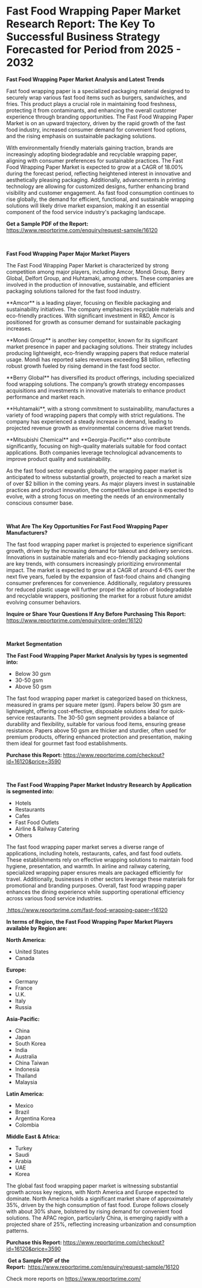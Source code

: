 <p><h1>Fast Food Wrapping Paper Market Research Report: The Key To Successful Business Strategy Forecasted for Period from 2025 - 2032</h1></p><p><strong>Fast Food Wrapping Paper Market Analysis and Latest Trends</strong></p>
<p><p>Fast food wrapping paper is a specialized packaging material designed to securely wrap various fast food items such as burgers, sandwiches, and fries. This product plays a crucial role in maintaining food freshness, protecting it from contaminants, and enhancing the overall customer experience through branding opportunities. The Fast Food Wrapping Paper Market is on an upward trajectory, driven by the rapid growth of the fast food industry, increased consumer demand for convenient food options, and the rising emphasis on sustainable packaging solutions.</p><p>With environmentally friendly materials gaining traction, brands are increasingly adopting biodegradable and recyclable wrapping paper, aligning with consumer preferences for sustainable practices. The Fast Food Wrapping Paper Market is expected to grow at a CAGR of 18.00% during the forecast period, reflecting heightened interest in innovative and aesthetically pleasing packaging. Additionally, advancements in printing technology are allowing for customized designs, further enhancing brand visibility and customer engagement. As fast food consumption continues to rise globally, the demand for efficient, functional, and sustainable wrapping solutions will likely drive market expansion, making it an essential component of the food service industry's packaging landscape.</p></p>
<p><strong>Get a Sample PDF of the Report:&nbsp;</strong> <a href="https://www.reportprime.com/enquiry/request-sample/16120?utm_campaign=3080&utm_medium=2&utm_source=Github&utm_content=ia&utm_term=20032025&utm_id=fast-food-wrapping-paper">https://www.reportprime.com/enquiry/request-sample/16120</a></p>
<p>&nbsp;</p>
<p><strong>Fast Food Wrapping Paper Major Market Players</strong></p>
<p><p>The Fast Food Wrapping Paper Market is characterized by strong competition among major players, including Amcor, Mondi Group, Berry Global, Delfort Group, and Huhtamaki, among others. These companies are involved in the production of innovative, sustainable, and efficient packaging solutions tailored for the fast food industry.</p><p>**Amcor** is a leading player, focusing on flexible packaging and sustainability initiatives. The company emphasizes recyclable materials and eco-friendly practices. With significant investment in R&D, Amcor is positioned for growth as consumer demand for sustainable packaging increases.</p><p>**Mondi Group** is another key competitor, known for its significant market presence in paper and packaging solutions. Their strategy includes producing lightweight, eco-friendly wrapping papers that reduce material usage. Mondi has reported sales revenues exceeding $8 billion, reflecting robust growth fueled by rising demand in the fast food sector.</p><p>**Berry Global** has diversified its product offerings, including specialized food wrapping solutions. The company’s growth strategy encompasses acquisitions and investments in innovative materials to enhance product performance and market reach.</p><p>**Huhtamaki**, with a strong commitment to sustainability, manufactures a variety of food wrapping papers that comply with strict regulations. The company has experienced a steady increase in demand, leading to projected revenue growth as environmental concerns drive market trends.</p><p>**Mitsubishi Chemical** and **Georgia-Pacific** also contribute significantly, focusing on high-quality materials suitable for food contact applications. Both companies leverage technological advancements to improve product quality and sustainability.</p><p>As the fast food sector expands globally, the wrapping paper market is anticipated to witness substantial growth, projected to reach a market size of over $2 billion in the coming years. As major players invest in sustainable practices and product innovation, the competitive landscape is expected to evolve, with a strong focus on meeting the needs of an environmentally conscious consumer base.</p></p>
<p>&nbsp;</p>
<p><strong>What Are The Key Opportunities For Fast Food Wrapping Paper Manufacturers?</strong></p>
<p><p>The fast food wrapping paper market is projected to experience significant growth, driven by the increasing demand for takeout and delivery services. Innovations in sustainable materials and eco-friendly packaging solutions are key trends, with consumers increasingly prioritizing environmental impact. The market is expected to grow at a CAGR of around 4-6% over the next five years, fueled by the expansion of fast-food chains and changing consumer preferences for convenience. Additionally, regulatory pressures for reduced plastic usage will further propel the adoption of biodegradable and recyclable wrappers, positioning the market for a robust future amidst evolving consumer behaviors.</p></p>
<p><strong>Inquire or Share Your Questions If Any Before Purchasing This Report:</strong> <a href="https://www.reportprime.com/enquiry/pre-order/16120?utm_campaign=3080&utm_medium=2&utm_source=Github&utm_content=ia&utm_term=20032025&utm_id=fast-food-wrapping-paper">https://www.reportprime.com/enquiry/pre-order/16120</a></p>
<p>&nbsp;</p>
<p><strong>Market Segmentation</strong></p>
<p><strong>The Fast Food Wrapping Paper Market Analysis by types is segmented into:</strong></p>
<p><ul><li>Below 30 gsm</li><li>30-50 gsm</li><li>Above 50 gsm</li></ul></p>
<p><p>The fast food wrapping paper market is categorized based on thickness, measured in grams per square meter (gsm). Papers below 30 gsm are lightweight, offering cost-effective, disposable solutions ideal for quick-service restaurants. The 30-50 gsm segment provides a balance of durability and flexibility, suitable for various food items, ensuring grease resistance. Papers above 50 gsm are thicker and sturdier, often used for premium products, offering enhanced protection and presentation, making them ideal for gourmet fast food establishments.</p></p>
<p><strong>Purchase this Report:&nbsp;</strong><a href="https://www.reportprime.com/checkout?id=16120&price=3590&utm_campaign=3080&utm_medium=2&utm_source=Github&utm_content=ia&utm_term=20032025&utm_id=fast-food-wrapping-paper">https://www.reportprime.com/checkout?id=16120&price=3590</a></p>
<p>&nbsp;</p>
<p><strong>The Fast Food Wrapping Paper Market Industry Research by Application is segmented into:</strong></p>
<p><ul><li>Hotels</li><li>Restaurants</li><li>Cafes</li><li>Fast Food Outlets</li><li>Airline & Railway Catering</li><li>Others</li></ul></p>
<p><p>The fast food wrapping paper market serves a diverse range of applications, including hotels, restaurants, cafes, and fast food outlets. These establishments rely on effective wrapping solutions to maintain food hygiene, presentation, and warmth. In airline and railway catering, specialized wrapping paper ensures meals are packaged efficiently for travel. Additionally, businesses in other sectors leverage these materials for promotional and branding purposes. Overall, fast food wrapping paper enhances the dining experience while supporting operational efficiency across various food service industries.</p></p>
<p><a href="https://www.reportprime.com/fast-food-wrapping-paper-r16120?utm_campaign=3080&utm_medium=2&utm_source=Github&utm_content=ia&utm_term=20032025&utm_id=fast-food-wrapping-paper">&nbsp;https://www.reportprime.com/fast-food-wrapping-paper-r16120</a></p>
<p><strong>In terms of Region, the Fast Food Wrapping Paper Market Players available by Region are:</strong></p>
<p>
    <p> <strong> North America: </strong>
        <ul>
            <li>United States</li>
            <li>Canada</li>
        </ul>
        </p> 
    <p> <strong> Europe: </strong>
        <ul>
            <li>Germany</li>
            <li>France</li>
            <li>U.K.</li>
            <li>Italy</li>
            <li>Russia</li>
        </ul>
        </p> 
    <p> <strong> Asia-Pacific: </strong>
        <ul>
            <li>China</li>
            <li>Japan</li>
            <li>South Korea</li>
            <li>India</li>
            <li>Australia</li>
            <li>China Taiwan</li>
            <li>Indonesia</li>
            <li>Thailand</li>
            <li>Malaysia</li>
        </ul>
        </p> 
    <p> <strong> Latin America: </strong>
        <ul>
            <li>Mexico</li>
            <li>Brazil</li>
            <li>Argentina Korea</li>
            <li>Colombia</li>
        </ul>
        </p> 
    <p> <strong> Middle East & Africa: </strong>
        <ul>
            <li>Turkey</li>
            <li>Saudi</li>
            <li>Arabia</li>
            <li>UAE</li>
            <li>Korea</li>
        </ul>
    </p>
    </p>
<p><p>The global fast food wrapping paper market is witnessing substantial growth across key regions, with North America and Europe expected to dominate. North America holds a significant market share of approximately 35%, driven by the high consumption of fast food. Europe follows closely with about 30% share, bolstered by rising demand for convenient food solutions. The APAC region, particularly China, is emerging rapidly with a projected share of 25%, reflecting increasing urbanization and consumption patterns.</p></p>
<p><strong>Purchase this Report: </strong><a href="https://www.reportprime.com/checkout?id=16120&price=3590&utm_campaign=3080&utm_medium=2&utm_source=Github&utm_content=ia&utm_term=20032025&utm_id=fast-food-wrapping-paper">https://www.reportprime.com/checkout?id=16120&price=3590</a></p>
<p>&nbsp;<strong>Get a Sample PDF of the Report:&nbsp;&nbsp;</strong><a href="https://www.reportprime.com/enquiry/request-sample/16120?utm_campaign=3080&utm_medium=2&utm_source=Github&utm_content=ia&utm_term=20032025&utm_id=fast-food-wrapping-paper">https://www.reportprime.com/enquiry/request-sample/16120</a></p>
<p><strong></strong></p>
<p>Check more reports on <a href="https://www.reportprime.com/?utm_campaign=3080&utm_medium=2&utm_source=Github&utm_content=ia&utm_term=20032025&utm_id=fast-food-wrapping-paper">https://www.reportprime.com/</a></p>
